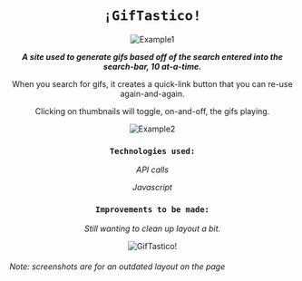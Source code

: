 <div align="center">

# `¡GifTastico!`

![Example1](https://jonmeidell.github.io/GifTastic/assets/images/example1.PNG)

_**A site used to generate gifs based off of the search entered into the search-bar, 10 at-a-time.**_

When you search for gifs, it creates a quick-link button that you can re-use again-and-again.

Clicking on thumbnails will toggle, on-and-off, the gifs playing.

![Example2](https://jonmeidell.github.io/GifTastic/assets/images/example2.PNG)

### `Technologies used:`
_API calls_

_Javascript_

### `Improvements to be made:`
_Still wanting to clean up layout a bit._
      
![GifTastico!](https://jonmeidell.github.io/GifTastic/assets/images/readme.gif)
</div>

###### Note: screenshots are for an outdated layout on the page
